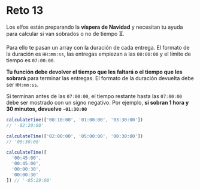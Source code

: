 # Reto 13

Los elfos están preparando la **víspera de Navidad** y necesitan tu ayuda para calcular si van sobrados o no de tiempo ⏳.

Para ello te pasan un array con la duración de cada entrega. El formato de la duración es `HH:mm:ss`, las entregas empiezan a las `00:00:00` y el límite de tiempo es `07:00:00`.

**Tu función debe devolver el tiempo que les faltará o el tiempo que les sobrará** para terminar las entregas. El formato de la duración devuelta debe ser `HH:mm:ss`.

Si terminan antes de las `07:00:00`, el tiempo restante hasta las `07:00:00` debe ser mostrado con un signo negativo. Por ejemplo, **si sobran 1 hora y 30 minutos, devuelve `-01:30:00`**

```js
calculateTime(['00:10:00', '01:00:00', '03:30:00'])
// '-02:20:00'

calculateTime(['02:00:00', '05:00:00', '00:30:00'])
// '00:30:00'

calculateTime([
  '00:45:00',
  '00:45:00',
  '00:00:30',
  '00:00:30'
]) // '-05:29:00'
```
